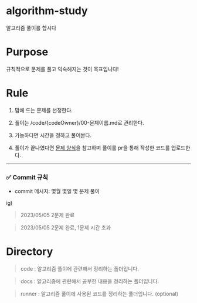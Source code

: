 # algorithm-study

알고리즘 풀이를 합시다

# Purpose

규칙적으로 문제를 풀고 익숙해지는 것이 목표입니다!

# Rule

1. 맘에 드는 문제를 선정한다.

2. 풀이는 /code/{codeOwner}/00-문제이름.md로 관리한다.

3. 가능하다면 시간을 정하고 풀어본다.

4. 풀이가 끝나였다면 [문제 양식]("code/sample/test/README.md")을 참고하며 풀이를 pr을 통해 작성한 코드를 업로드한다.

----

### ✅ Commit 규칙

- commit 메시지: 몇월 몇일 몇 문제 풀이
  
ig)

>  2023/05/05 2문제 완료

>  2023/05/05 2문제 완료, 1문제 시간 초과

# Directory

> code : 알고리즘 풀이에 관련해서 정리하는 폴더입니다.

> docs : 알고리즘에 관련해서 공부한 내용을 정리하는 폴더입니다.

> runner : 알고리즘 풀이에 사용된 코드를 정리하는 폴더입니다. (optional)
